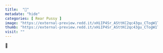 ```yaml
---
title:  "👀"
metadate: "hide"
categories: [ Rear Pussy ]
image: "https://external-preview.redd.it/xHiIP4Sr_ASttKC2qc43gu_CTogW1TRO8i7jf-pdtfU.jpg?auto=webp&s=ab7e9f59af222b5d9c184ad19a6b3089b120a9d0"
thumb: "https://external-preview.redd.it/xHiIP4Sr_ASttKC2qc43gu_CTogW1TRO8i7jf-pdtfU.jpg?width=640&crop=smart&auto=webp&s=7ab046415f565103af48461fb83071d4a10aeebb"
visit: ""
---
```

👀
